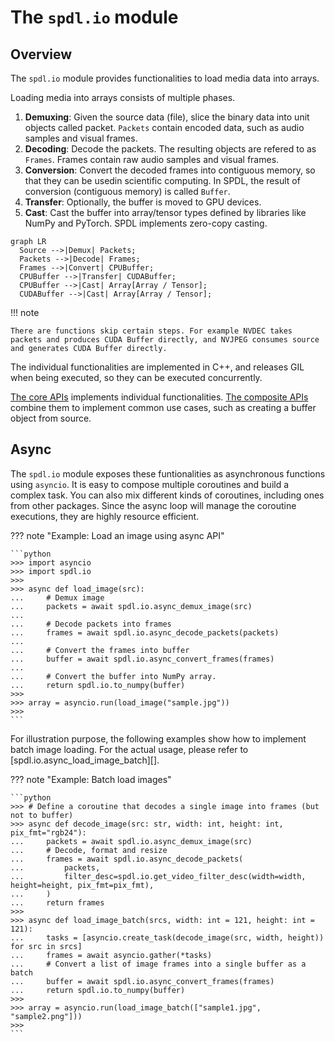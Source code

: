 # The `spdl.io` module

## Overview

The `spdl.io` module provides functionalities to load media data into arrays.

Loading media into arrays consists of multiple phases.

1. **Demuxing**: Given the source data (file), slice the binary data into unit objects called packet. `Packets` contain encoded data, such as audio samples and visual frames.
2. **Decoding**: Decode the packets. The resulting objects are refered to as `Frames`. Frames contain raw audio samples and visual frames.
3. **Conversion**: Convert the decoded frames into contiguous memory, so that they can be usedin scientific computing. In SPDL, the result of conversion (contiguous memory) is called `Buffer`.
4. **Transfer**: Optionally, the buffer is moved to GPU devices.
5. **Cast**: Cast the buffer into array/tensor types defined by libraries like NumPy and PyTorch. SPDL implements zero-copy casting.

``` mermaid
graph LR
  Source -->|Demux| Packets;
  Packets -->|Decode| Frames;
  Frames -->|Convert| CPUBuffer;
  CPUBuffer -->|Transfer| CUDABuffer;
  CPUBuffer -->|Cast| Array[Array / Tensor];
  CUDABuffer -->|Cast| Array[Array / Tensor];
```

!!! note

    There are functions skip certain steps. For example NVDEC takes packets and produces CUDA Buffer directly, and NVJPEG consumes source and generates CUDA Buffer directly.

The individual functionalities are implemented in C++, and releases GIL when being executed,
so they can be executed concurrently. 

[The core APIs](./core_load.md) implements individual functionalities.
[The composite APIs](./composite_load.md) combine them to implement common use cases, such as
creating a buffer object from source.

## Async

The `spdl.io` module exposes these funtionalities as asynchronous functions
 using `asyncio`. It is easy to compose multiple coroutines and build a complex task.
You can also mix different kinds of coroutines, including ones from other packages.
Since the async loop will manage the coroutine executions, they are highly resource
efficient.

??? note "Example: Load an image using async API"

    ```python
    >>> import asyncio
    >>> import spdl.io
    >>>
    >>> async def load_image(src):
    ...     # Demux image
    ...     packets = await spdl.io.async_demux_image(src)
    ...
    ...     # Decode packets into frames
    ...     frames = await spdl.io.async_decode_packets(packets)
    ...
    ...     # Convert the frames into buffer
    ...     buffer = await spdl.io.async_convert_frames(frames)
    ...
    ...     # Convert the buffer into NumPy array.
    ...     return spdl.io.to_numpy(buffer)
    >>>
    >>> array = asyncio.run(load_image("sample.jpg"))
    >>>
    ```

For illustration purpose, the following examples show how to implement
batch image loading. For the actual usage, please refer to
[spdl.io.async_load_image_batch][].


??? note "Example: Batch load images"

    ```python
    >>> # Define a coroutine that decodes a single image into frames (but not to buffer)
    >>> async def decode_image(src: str, width: int, height: int, pix_fmt="rgb24"):
    ...     packets = await spdl.io.async_demux_image(src)
    ...     # Decode, format and resize
    ...     frames = await spdl.io.async_decode_packets(
    ...         packets,
    ...         filter_desc=spdl.io.get_video_filter_desc(width=width, height=height, pix_fmt=pix_fmt),
    ...     )
    ...     return frames
    >>>
    >>> async def load_image_batch(srcs, width: int = 121, height: int = 121):
    ...     tasks = [asyncio.create_task(decode_image(src, width, height)) for src in srcs]
    ...     frames = await asyncio.gather(*tasks)
    ...     # Convert a list of image frames into a single buffer as a batch
    ...     buffer = await spdl.io.async_convert_frames(frames)
    ...     return spdl.io.to_numpy(buffer)
    >>>
    >>> array = asyncio.run(load_image_batch(["sample1.jpg", "sample2.png"]))
    >>>
    ```
